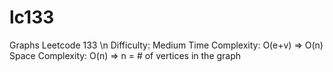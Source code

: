# lc133
Graphs
Leetcode 133  \n
Difficulty: Medium
Time Complexity: O(e+v) => O(n)
Space Complexity: O(n) => n = # of vertices in the graph

